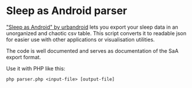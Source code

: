 # Sleep as Android parser

["Sleep as Android" by urbandroid](https://sleep.urbandroid.org/) lets you export your sleep data in an unorganized and chaotic csv table. This script converts it to readable json for easier use with other applications or visualisation utilities. 

The code is well documented and serves as documentation of the SaA export format. 

Use it with PHP like this:

`php parser.php <input-file> [output-file]`